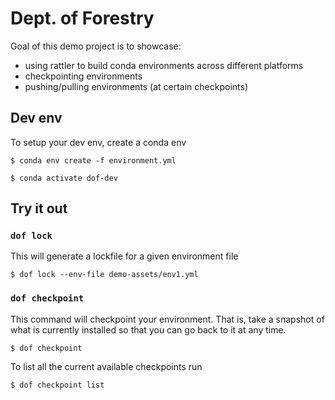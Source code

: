 # Dept. of Forestry

Goal of this demo project is to showcase:
* using rattler to build conda environments across different platforms
* checkpointing environments
* pushing/pulling environments (at certain checkpoints)

## Dev env

To setup your dev env, create a conda env

```
$ conda env create -f environment.yml 

$ conda activate dof-dev
```

## Try it out

### `dof lock`
This will generate a lockfile for a given environment file

```
$ dof lock --env-file demo-assets/env1.yml
```

### `dof checkpoint`
This command will checkpoint your environment. That is, take a snapshot of
what is currently installed so that you can go back to it at any time.

```
$ dof checkpoint
```

To list all the current available checkpoints run

```
$ dof checkpoint list
```

